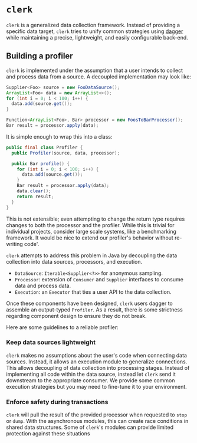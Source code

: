 # `clerk`

`clerk` is a generalized data collection framework. Instead of providing a specific data target, `clerk` tries to unify common strategies using [dagger](https://dagger.dev/) while maintaining a precise, lightweight, and easily configurable back-end.

## Building a profiler

`clerk` is implemented under the assumption that a user intends to collect and process data from a source. A decoupled implementation may look like:

```java
Supplier<Foo> source = new FooDataSource();
ArrayList<Foo> data = new ArrayList<>();
for (int i = 0; i < 100; i++) {
  data.add(source.get());
}

Function<ArrayList<Foo>, Bar> processor = new FoosToBarProcessor();
Bar result = processor.apply(data);
```

It is simple enough to wrap this into a class:

```java
public final class Profiler {
  public Profiler(source, data, processor);

  public Bar profile() {
    for (int i = 0; i < 100; i++) {
      data.add(source.get());
    }
    Bar result = processor.apply(data);
    data.clear();
    return result;
  }
}
```

This is not extensible; even attempting to change the return type requires changes to both the processor and the profiler. While this is trivial for individual projects, consider large scale systems, like a benchmarking framework. It would be nice to extend our profiler's behavior without re-writing code'.

`clerk` attempts to address this problem in Java by decoupling the data collection into data sources, processors, and execution.

 - `DataSource`: `Iterable<Supplier<?>>` for anonymous sampling.
 - `Processor`: extension of `Consumer` and `Supplier` interfaces to consume data and process data.
 - `Execution`: an `Executor` that ties a user API to the data collection.

Once these components have been designed, `clerk` users dagger to assemble an output-typed `Profiler`. As a result, there is some strictness regarding component design to ensure they do not break.

Here are some guidelines to a reliable profiler:

### Keep data sources lightweight

`clerk` makes no assumptions about the user's code when connecting data sources. Instead, it allows an execution module to generalize connections. This allows decoupling of data collection into processing stages. Instead of implementing all code within the data source, instead let `clerk` send it downstream to the appropriate consumer. We provide some common execution strategies but you may need to fine-tune it to your environment.

### Enforce safety during transactions

`clerk` will pull the result of the provided processor when requested to `stop` or `dump`. With the asynchronous modules, this can create race conditions in shared data structures. Some of `clerk`'s modules can provide limited protection against these situations
